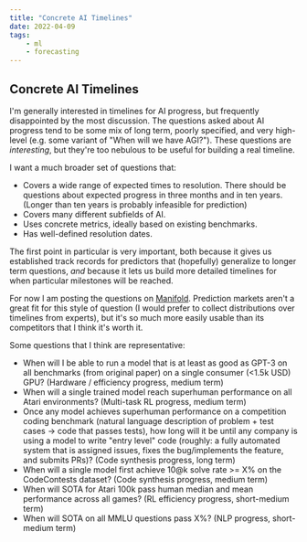 ```yaml
---
title: "Concrete AI Timelines"
date: 2022-04-09
tags:
    - ml
    - forecasting
---
```

## Concrete AI Timelines
I'm generally interested in timelines for AI progress, but frequently disappointed by the most discussion. The questions asked about AI progress tend to be some mix of long term, poorly specified, and very high-level (e.g. some variant of "When will we have AGI?"). These questions are *interesting*, but they're too nebulous to be useful for building a real timeline.

I want a much broader set of questions that:
* Covers a wide range of expected times to resolution. There should be questions about expected progress in three months and in ten years. (Longer than ten years is probably infeasible for prediction)
* Covers many different subfields of AI.
* Uses concrete metrics, ideally based on existing benchmarks.
* Has well-defined resolution dates.

The first point in particular is very important, both because it gives us established track records for predictors that (hopefully) generalize to longer term questions, *and* because it lets us build more detailed timelines for when particular milestones will be reached.

For now I am posting the questions on [Manifold](https://manifold.markets/group/technical-ai-timelines). Prediction markets aren't a great fit for this style of question (I would prefer to collect distributions over timelines from experts), but it's so much more easily usable than its competitors that I think it's worth it.

Some questions that I think are representative:

* When will I be able to run a model that is at least as good as GPT-3 on all benchmarks (from original paper) on a single consumer (<1.5k USD) GPU? (Hardware / efficiency progress, medium term)
* When will a single trained model reach superhuman performance on all Atari environments? (Multi-task RL progress, medium term)
* Once any model achieves superhuman performance on a competition coding benchmark (natural language description of problem + test cases -> code that passes tests), how long will it be until any company is using a model to write "entry level" code (roughly: a fully automated system that is assigned issues, fixes the bug/implements the feature, and submits PRs)? (Code synthesis progress, long term)
* When will a single model first achieve 10@k solve rate >= X% on the CodeContests dataset? (Code synthesis progress, medium term)
* When will SOTA for Atari 100k pass human median and mean performance across all games? (RL efficiency progress, short-medium term)
* When will SOTA on all MMLU questions pass X%? (NLP progress, short-medium term)

